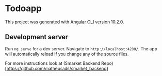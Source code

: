 # Todoapp

This project was generated with [Angular CLI](https://github.com/angular/angular-cli) version 10.2.0.

## Development server

Run `ng serve` for a dev server. Navigate to `http://localhost:4200/`. The app will automatically reload if you change any of the source files.

For more instructions look at (Smarket Backend Repo)[https://github.com/matheusads/smarket_backend]